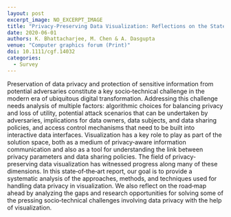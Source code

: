 ```yaml
---
layout: post
excerpt_image: NO_EXCERPT_IMAGE
title: "Privacy‐Preserving Data Visualization: Reflections on the State of the Art and Research Opportunities"
date: 2020-06-01
authors: K. Bhattacharjee, M. Chen & A. Dasgupta
venue: "Computer graphics forum (Print)"
doi: 10.1111/cgf.14032
categories:
  - Survey
---
```

Preservation of data privacy and protection of sensitive information from potential adversaries constitute a key socio‐technical challenge in the modern era of ubiquitous digital transformation. Addressing this challenge needs analysis of multiple factors: algorithmic choices for balancing privacy and loss of utility, potential attack scenarios that can be undertaken by adversaries, implications for data owners, data subjects, and data sharing policies, and access control mechanisms that need to be built into interactive data interfaces. Visualization has a key role to play as part of the solution space, both as a medium of privacy‐aware information communication and also as a tool for understanding the link between privacy parameters and data sharing policies. The field of privacy‐preserving data visualization has witnessed progress along many of these dimensions. In this state‐of‐the‐art report, our goal is to provide a systematic analysis of the approaches, methods, and techniques used for handling data privacy in visualization. We also reflect on the road‐map ahead by analyzing the gaps and research opportunities for solving some of the pressing socio‐technical challenges involving data privacy with the help of visualization.
